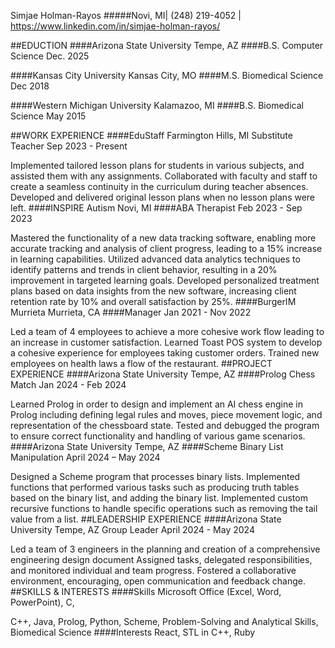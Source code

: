 Simjae Holman-Rayos
#####Novi, MI| (248) 219-4052 | https://www.linkedin.com/in/simjae-holman-rayos/

##EDUCTION ####Arizona State University Tempe, AZ ####B.S. Computer Science Dec. 2025

####Kansas City University Kansas City, MO ####M.S. Biomedical Science Dec 2018

####Western Michigan University Kalamazoo, MI ####B.S. Biomedical Science May 2015

##WORK EXPERIENCE ####EduStaff Farmington Hills, MI Substitute Teacher Sep 2023 - Present

Implemented tailored lesson plans for students in various subjects, and assisted them with any assignments.
Collaborated with faculty and staff to create a seamless continuity in the curriculum during teacher absences.
Developed and delivered original lesson plans when no lesson plans were left.
####INSPIRE Autism Novi, MI ####ABA Therapist Feb 2023 - Sep 2023

Mastered the functionality of a new data tracking software, enabling more accurate tracking and analysis of client progress, leading to a 15% increase in learning capabilities.
Utilized advanced data analytics techniques to identify patterns and trends in client behavior, resulting in a 20% improvement in targeted learning goals.
Developed personalized treatment plans based on data insights from the new software, increasing client retention rate by 10% and overall satisfaction by 25%.
####BurgerIM Murrieta Murrieta, CA ####Manager Jan 2021 - Nov 2022

Led a team of 4 employees to achieve a more cohesive work flow leading to an increase in customer satisfaction.
Learned Toast POS system to develop a cohesive experience for employees taking customer orders.
Trained new employees on health laws a flow of the restaurant.
##PROJECT EXPERIENCE
####Arizona State University Tempe, AZ ####Prolog Chess Match Jan 2024 - Feb 2024

Learned Prolog in order to design and implement an AI chess engine in Prolog including defining legal rules and moves, piece movement logic, and representation of the chessboard state.
Tested and debugged the program to ensure correct functionality and handling of various game scenarios.
####Arizona State University Tempe, AZ ####Scheme Binary List Manipulation April 2024 – May 2024

Designed a Scheme program that processes binary lists.
Implemented functions that performed various tasks such as producing truth tables based on the binary list, and adding the binary list.
Implemented custom recursive functions to handle specific operations such as removing the tail value from a list.
##LEADERSHIP EXPERIENCE ####Arizona State University Tempe, AZ Group Leader April 2024 - May 2024

Led a team of 3 engineers in the planning and creation of a comprehensive engineering design document
Assigned tasks, delegated responsibilities, and monitored individual and team progress.
Fostered a collaborative environment, encouraging, open communication and feedback change.
##SKILLS & INTERESTS ####Skills Microsoft Office (Excel, Word, PowerPoint), C,

C++, Java, Prolog, Python, Scheme,
Problem-Solving and Analytical Skills, Biomedical Science
####Interests React, STL in C++, Ruby
